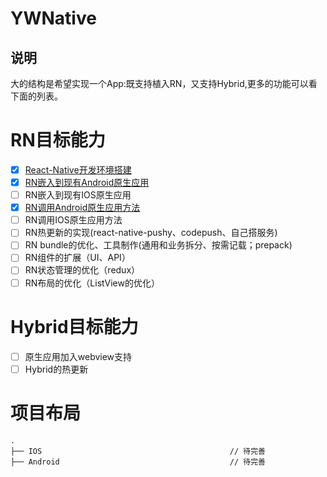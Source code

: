 # YWNative
## 说明
大的结构是希望实现一个App:既支持植入RN，又支持Hybrid,更多的功能可以看下面的列表。
# RN目标能力
- [x] [React-Native开发环境搭建](http://www.jianshu.com/p/aea9323fb13e)
- [x] [RN嵌入到现有Android原生应用](http://www.jianshu.com/p/72f2c58285da)
- [ ] RN嵌入到现有IOS原生应用
- [x] [RN调用Android原生应用方法](http://www.jianshu.com/p/5034774811ae)
- [ ] RN调用IOS原生应用方法
- [ ] RN热更新的实现(react-native-pushy、codepush、自己搭服务)
- [ ] RN bundle的优化、工具制作(通用和业务拆分、按需记载；prepack)
- [ ] RN组件的扩展（UI、API）
- [ ] RN状态管理的优化（redux）
- [ ] RN布局的优化（ListView的优化）
# Hybrid目标能力
- [ ] 原生应用加入webview支持
- [ ] Hybrid的热更新
# 项目布局

```
.
├── IOS                                          // 待完善
├── Android                                      // 待完善

```
